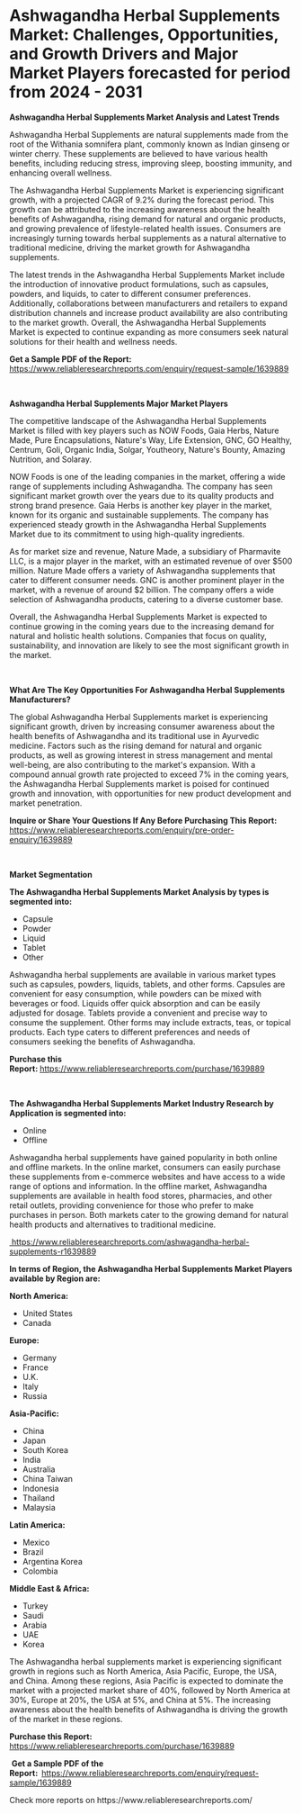 <p><h1>Ashwagandha Herbal Supplements Market: Challenges, Opportunities, and Growth Drivers and Major Market Players forecasted for period from 2024 - 2031</h1></p><p><strong>Ashwagandha Herbal Supplements Market Analysis and Latest Trends</strong></p>
<p><p>Ashwagandha Herbal Supplements are natural supplements made from the root of the Withania somnifera plant, commonly known as Indian ginseng or winter cherry. These supplements are believed to have various health benefits, including reducing stress, improving sleep, boosting immunity, and enhancing overall wellness.</p><p>The Ashwagandha Herbal Supplements Market is experiencing significant growth, with a projected CAGR of 9.2% during the forecast period. This growth can be attributed to the increasing awareness about the health benefits of Ashwagandha, rising demand for natural and organic products, and growing prevalence of lifestyle-related health issues. Consumers are increasingly turning towards herbal supplements as a natural alternative to traditional medicine, driving the market growth for Ashwagandha supplements.</p><p>The latest trends in the Ashwagandha Herbal Supplements Market include the introduction of innovative product formulations, such as capsules, powders, and liquids, to cater to different consumer preferences. Additionally, collaborations between manufacturers and retailers to expand distribution channels and increase product availability are also contributing to the market growth. Overall, the Ashwagandha Herbal Supplements Market is expected to continue expanding as more consumers seek natural solutions for their health and wellness needs.</p></p>
<p><strong>Get a Sample PDF of the Report:&nbsp;</strong> <a href="https://www.reliableresearchreports.com/enquiry/request-sample/1639889">https://www.reliableresearchreports.com/enquiry/request-sample/1639889</a></p>
<p>&nbsp;</p>
<p><strong>Ashwagandha Herbal Supplements Major Market Players</strong></p>
<p><p>The competitive landscape of the Ashwagandha Herbal Supplements Market is filled with key players such as NOW Foods, Gaia Herbs, Nature Made, Pure Encapsulations, Nature's Way, Life Extension, GNC, GO Healthy, Centrum, Goli, Organic India, Solgar, Youtheory, Nature's Bounty, Amazing Nutrition, and Solaray. </p><p>NOW Foods is one of the leading companies in the market, offering a wide range of supplements including Ashwagandha. The company has seen significant market growth over the years due to its quality products and strong brand presence. Gaia Herbs is another key player in the market, known for its organic and sustainable supplements. The company has experienced steady growth in the Ashwagandha Herbal Supplements Market due to its commitment to using high-quality ingredients.</p><p>As for market size and revenue, Nature Made, a subsidiary of Pharmavite LLC, is a major player in the market, with an estimated revenue of over $500 million. Nature Made offers a variety of Ashwagandha supplements that cater to different consumer needs. GNC is another prominent player in the market, with a revenue of around $2 billion. The company offers a wide selection of Ashwagandha products, catering to a diverse customer base.</p><p>Overall, the Ashwagandha Herbal Supplements Market is expected to continue growing in the coming years due to the increasing demand for natural and holistic health solutions. Companies that focus on quality, sustainability, and innovation are likely to see the most significant growth in the market.</p></p>
<p>&nbsp;</p>
<p><strong>What Are The Key Opportunities For Ashwagandha Herbal Supplements Manufacturers?</strong></p>
<p><p>The global Ashwagandha Herbal Supplements market is experiencing significant growth, driven by increasing consumer awareness about the health benefits of Ashwagandha and its traditional use in Ayurvedic medicine. Factors such as the rising demand for natural and organic products, as well as growing interest in stress management and mental well-being, are also contributing to the market's expansion. With a compound annual growth rate projected to exceed 7% in the coming years, the Ashwagandha Herbal Supplements market is poised for continued growth and innovation, with opportunities for new product development and market penetration.</p></p>
<p><strong>Inquire or Share Your Questions If Any Before Purchasing This Report:</strong> <a href="https://www.reliableresearchreports.com/enquiry/pre-order-enquiry/1639889">https://www.reliableresearchreports.com/enquiry/pre-order-enquiry/1639889</a></p>
<p>&nbsp;</p>
<p><strong>Market Segmentation</strong></p>
<p><strong>The Ashwagandha Herbal Supplements Market Analysis by types is segmented into:</strong></p>
<p><ul><li>Capsule</li><li>Powder</li><li>Liquid</li><li>Tablet</li><li>Other</li></ul></p>
<p><p>Ashwagandha herbal supplements are available in various market types such as capsules, powders, liquids, tablets, and other forms. Capsules are convenient for easy consumption, while powders can be mixed with beverages or food. Liquids offer quick absorption and can be easily adjusted for dosage. Tablets provide a convenient and precise way to consume the supplement. Other forms may include extracts, teas, or topical products. Each type caters to different preferences and needs of consumers seeking the benefits of Ashwagandha.</p></p>
<p><strong>Purchase this Report:&nbsp;</strong><a href="https://www.reliableresearchreports.com/purchase/1639889">https://www.reliableresearchreports.com/purchase/1639889</a></p>
<p>&nbsp;</p>
<p><strong>The Ashwagandha Herbal Supplements Market Industry Research by Application is segmented into:</strong></p>
<p><ul><li>Online</li><li>Offline</li></ul></p>
<p><p>Ashwagandha herbal supplements have gained popularity in both online and offline markets. In the online market, consumers can easily purchase these supplements from e-commerce websites and have access to a wide range of options and information. In the offline market, Ashwagandha supplements are available in health food stores, pharmacies, and other retail outlets, providing convenience for those who prefer to make purchases in person. Both markets cater to the growing demand for natural health products and alternatives to traditional medicine.</p></p>
<p><a href="https://www.reliableresearchreports.com/ashwagandha-herbal-supplements-r1639889">&nbsp;https://www.reliableresearchreports.com/ashwagandha-herbal-supplements-r1639889</a></p>
<p><strong>In terms of Region, the Ashwagandha Herbal Supplements Market Players available by Region are:</strong></p>
<p>
    <p> <strong> North America: </strong>
        <ul>
            <li>United States</li>
            <li>Canada</li>
        </ul>
        </p> 
    <p> <strong> Europe: </strong>
        <ul>
            <li>Germany</li>
            <li>France</li>
            <li>U.K.</li>
            <li>Italy</li>
            <li>Russia</li>
        </ul>
        </p> 
    <p> <strong> Asia-Pacific: </strong>
        <ul>
            <li>China</li>
            <li>Japan</li>
            <li>South Korea</li>
            <li>India</li>
            <li>Australia</li>
            <li>China Taiwan</li>
            <li>Indonesia</li>
            <li>Thailand</li>
            <li>Malaysia</li>
        </ul>
        </p> 
    <p> <strong> Latin America: </strong>
        <ul>
            <li>Mexico</li>
            <li>Brazil</li>
            <li>Argentina Korea</li>
            <li>Colombia</li>
        </ul>
        </p> 
    <p> <strong> Middle East & Africa: </strong>
        <ul>
            <li>Turkey</li>
            <li>Saudi</li>
            <li>Arabia</li>
            <li>UAE</li>
            <li>Korea</li>
        </ul>
    </p>
    </p>
<p><p>The Ashwagandha herbal supplements market is experiencing significant growth in regions such as North America, Asia Pacific, Europe, the USA, and China. Among these regions, Asia Pacific is expected to dominate the market with a projected market share of 40%, followed by North America at 30%, Europe at 20%, the USA at 5%, and China at 5%. The increasing awareness about the health benefits of Ashwagandha is driving the growth of the market in these regions.</p></p>
<p><strong>Purchase this Report: </strong><a href="https://www.reliableresearchreports.com/purchase/1639889">https://www.reliableresearchreports.com/purchase/1639889</a></p>
<p>&nbsp;<strong>Get a Sample PDF of the Report:&nbsp;&nbsp;</strong><a href="https://www.reliableresearchreports.com/enquiry/request-sample/1639889">https://www.reliableresearchreports.com/enquiry/request-sample/1639889</a></p>
<p><strong></strong></p>
<p>Check more reports on https://www.reliableresearchreports.com/</p>